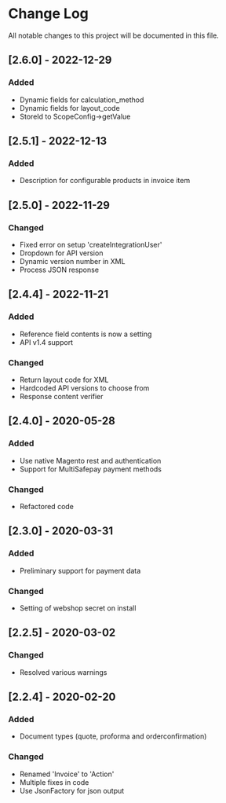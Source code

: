 # Change Log
All notable changes to this project will be documented in this file.

## [2.6.0] - 2022-12-29
### Added
- Dynamic fields for calculation_method
- Dynamic fields for layout_code
- StoreId to ScopeConfig->getValue

## [2.5.1] - 2022-12-13
### Added
- Description for configurable products in invoice item

## [2.5.0] - 2022-11-29
### Changed
- Fixed error on setup 'createIntegrationUser'
- Dropdown for API version
- Dynamic version number in XML
- Process JSON response

## [2.4.4] - 2022-11-21
### Added
- Reference field contents is now a setting
- API v1.4 support

### Changed
- Return layout code for XML
- Hardcoded API versions to choose from
- Response content verifier

## [2.4.0] - 2020-05-28
### Added
- Use native Magento rest and authentication
- Support for MultiSafepay payment methods

### Changed
- Refactored code

## [2.3.0] - 2020-03-31
### Added
- Preliminary support for payment data

### Changed
- Setting of webshop secret on install

## [2.2.5] - 2020-03-02
### Changed
- Resolved various warnings

## [2.2.4] - 2020-02-20
### Added
- Document types (quote, proforma and orderconfirmation)

### Changed
- Renamed 'Invoice' to 'Action'
- Multiple fixes in code
- Use JsonFactory for json output
